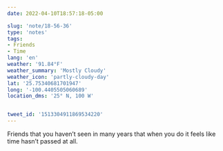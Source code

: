 ```yaml
---
date: 2022-04-10T18:57:18-05:00

slug: 'note/18-56-36'
type: 'notes'
tags:
- Friends
- Time
lang: 'en'
weather: '91.84°F'
weather_summary: 'Mostly Cloudy'
weather_icon: 'partly-cloudy-day'
lat: '25.75340681701947'
long: '-100.4405505060689'
location_dms: '25° N, 100 W'


tweet_id: '1513304911869534220'
---
```

Friends that you haven’t seen in many years that when you do it feels like time hasn’t passed at all.